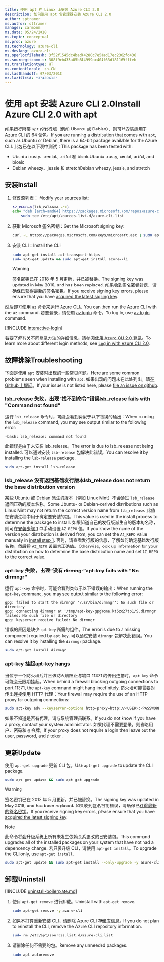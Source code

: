 ```yaml
---
title: 使用 apt 在 Linux 上安装 Azure CLI 2.0
description: 如何使用 apt 包管理器安装 Azure CLI 2.0
author: sptramer
ms.author: sttramer
manager: carmonm
ms.date: 05/24/2018
ms.topic: conceptual
ms.prod: azure
ms.technology: azure-cli
ms.devlang: azure-cli
ms.openlocfilehash: 3f52f1545dc4bad44280c7e58ad17ec2302fd436
ms.sourcegitcommit: 308f9eb433a05b814999ac404f63d181169fffeb
ms.translationtype: HT
ms.contentlocale: zh-CN
ms.lasthandoff: 07/03/2018
ms.locfileid: "37439612"
---
```

# <a name="install-azure-cli-20-with-apt"></a><span data-ttu-id="0a6ea-103">使用 apt 安装 Azure CLI 2.0</span><span class="sxs-lookup"><span data-stu-id="0a6ea-103">Install Azure CLI 2.0 with apt</span></span>

<span data-ttu-id="0a6ea-104">如果运行附带 `apt` 的发行版（例如 Ubuntu 或 Debian），则可以安装适用于 Azure CLI 的 64 位包。</span><span class="sxs-lookup"><span data-stu-id="0a6ea-104">If you are running a distribution that comes with `apt`, such as Ubuntu or Debian, there is a 64-bit package available for the Azure CLI.</span></span> <span data-ttu-id="0a6ea-105">此包已在以下项中测试：</span><span class="sxs-lookup"><span data-stu-id="0a6ea-105">This package has been tested with:</span></span>

* <span data-ttu-id="0a6ea-106">Ubuntu trusty、xenial、artful 和 bionic</span><span class="sxs-lookup"><span data-stu-id="0a6ea-106">Ubuntu trusty, xenial, artful, and bionic</span></span>
* <span data-ttu-id="0a6ea-107">Debian wheezy、jessie 和 stretch</span><span class="sxs-lookup"><span data-stu-id="0a6ea-107">Debian wheezy, jessie, and stretch</span></span>

## <a name="install"></a><span data-ttu-id="0a6ea-108">安装</span><span class="sxs-lookup"><span data-stu-id="0a6ea-108">Install</span></span>

1. <span data-ttu-id="0a6ea-109"><a name="install-step-1"/> 修改源列表：</span><span class="sxs-lookup"><span data-stu-id="0a6ea-109"><a name="install-step-1"/> Modify your sources list:</span></span>

    ```bash
    AZ_REPO=$(lsb_release -cs)
    echo "deb [arch=amd64] https://packages.microsoft.com/repos/azure-cli/ $AZ_REPO main" | \
        sudo tee /etc/apt/sources.list.d/azure-cli.list
    ```

2. <a name="signingKey"></a><span data-ttu-id="0a6ea-110">获取 Microsoft 签名密钥：</span><span class="sxs-lookup"><span data-stu-id="0a6ea-110">Get the Microsoft signing key:</span></span>

   ```bash
   curl -L https://packages.microsoft.com/keys/microsoft.asc | sudo apt-key add -
   ```

3. <span data-ttu-id="0a6ea-111">安装 CLI：</span><span class="sxs-lookup"><span data-stu-id="0a6ea-111">Install the CLI:</span></span>

   ```bash
   sudo apt-get install apt-transport-https
   sudo apt-get update && sudo apt-get install azure-cli
   ```

   > [!WARNING]
   > <span data-ttu-id="0a6ea-112">签名密钥已在 2018 年 5 月更新，并已被替换。</span><span class="sxs-lookup"><span data-stu-id="0a6ea-112">The signing key was updated in May 2018, and has been replaced.</span></span> <span data-ttu-id="0a6ea-113">如果收到签名密钥错误，请确保已[获得最新的签名密钥](#signingKey)。</span><span class="sxs-lookup"><span data-stu-id="0a6ea-113">If you receive signing key errors, please ensure that you have [acquired the latest signing key](#signingKey).</span></span>

<span data-ttu-id="0a6ea-114">然后即可使用 `az` 命令来运行 Azure CLI。</span><span class="sxs-lookup"><span data-stu-id="0a6ea-114">You can then run the Azure CLI with the `az` command.</span></span> <span data-ttu-id="0a6ea-115">若要登录，请使用 [az login](/cli/azure/reference-index#az-login) 命令。</span><span class="sxs-lookup"><span data-stu-id="0a6ea-115">To log in, use [az login](/cli/azure/reference-index#az-login) command.</span></span>

[!INCLUDE [interactive-login](includes/interactive-login.md)]

<span data-ttu-id="0a6ea-116">若要了解有关不同登录方法的详细信息，请参阅[使用 Azure CLI 2.0 登录](authenticate-azure-cli.md)。</span><span class="sxs-lookup"><span data-stu-id="0a6ea-116">To learn more about different login methods, see [Log in with Azure CLI 2.0](authenticate-azure-cli.md).</span></span>

## <a name="troubleshooting"></a><span data-ttu-id="0a6ea-117">故障排除</span><span class="sxs-lookup"><span data-stu-id="0a6ea-117">Troubleshooting</span></span>

<span data-ttu-id="0a6ea-118">下面是使用 `apt` 安装时出现的一些常见问题。</span><span class="sxs-lookup"><span data-stu-id="0a6ea-118">Here are some common problems seen when installing with `apt`.</span></span> <span data-ttu-id="0a6ea-119">如果出现的问题未在此处列出，请[在 Github 上提问](https://github.com/Azure/azure-cli/issues)。</span><span class="sxs-lookup"><span data-stu-id="0a6ea-119">If your issue is not listed here, please [file an issue on github](https://github.com/Azure/azure-cli/issues).</span></span>

### <a name="lsbrelease-fails-with-command-not-found"></a><span data-ttu-id="0a6ea-120">lsb_release 失败，出现“找不到命令”错误</span><span class="sxs-lookup"><span data-stu-id="0a6ea-120">lsb_release fails with "Command not found"</span></span>

<span data-ttu-id="0a6ea-121">运行 `lsb_release` 命令时，可能会看到类似于以下错误的输出：</span><span class="sxs-lookup"><span data-stu-id="0a6ea-121">When running the `lsb_release` command, you may see output similar to the following error:</span></span>

```output
-bash: lsb_release: command not found
```

<span data-ttu-id="0a6ea-122">此错误是由于未安装 lsb_release。</span><span class="sxs-lookup"><span data-stu-id="0a6ea-122">The error is due to lsb_release not being installed.</span></span> <span data-ttu-id="0a6ea-123">可以通过安装 `lsb-release` 包解决此错误。</span><span class="sxs-lookup"><span data-stu-id="0a6ea-123">You can resolve it by installing the `lsb-release` package.</span></span>

```bash
sudo apt-get install lsb-release
```

### <a name="lsbrelease-does-not-return-the-base-distribution-version"></a><span data-ttu-id="0a6ea-124">lsb_release 没有返回基础发行版本</span><span class="sxs-lookup"><span data-stu-id="0a6ea-124">lsb_release does not return the base distribution version</span></span>

<span data-ttu-id="0a6ea-125">某些 Ubuntu 或 Debian 派生的版本（例如 Linux Mint）不会通过 `lsb_release` 返回正确的版本名称。</span><span class="sxs-lookup"><span data-stu-id="0a6ea-125">Some Ubuntu- or Debian-derived distributions such as Linux Mint may not return the correct version name from `lsb_release`.</span></span> <span data-ttu-id="0a6ea-126">此值在安装过程中用于确定要安装的包。</span><span class="sxs-lookup"><span data-stu-id="0a6ea-126">This value is used in the install process to determine the package to install.</span></span> <span data-ttu-id="0a6ea-127">如果知道自己的发行版派生自的版本的名称，则可在[安装步骤 1](#install-step-1) 中手动设置 `AZ_REPO` 值。</span><span class="sxs-lookup"><span data-stu-id="0a6ea-127">If you know the name of the version your distribution is derived from, you can set the `AZ_REPO` value manually in [install step 1](#install-step-1).</span></span> <span data-ttu-id="0a6ea-128">否则，请查看发行版的信息，了解如何确定基础发行版名称，然后将 `AZ_REPO` 设置为正确值。</span><span class="sxs-lookup"><span data-stu-id="0a6ea-128">Otherwise, look up information for your distribution on how to determine the base distribution name and set `AZ_REPO` to the correct value.</span></span>

### <a name="apt-key-fails-with-no-dirmngr"></a><span data-ttu-id="0a6ea-129">apt-key 失败，出现“没有 dirmngr”</span><span class="sxs-lookup"><span data-stu-id="0a6ea-129">apt-key fails with "No dirmngr"</span></span>

<span data-ttu-id="0a6ea-130">运行 `apt-key` 命令时，可能会看到类似于以下错误的输出：</span><span class="sxs-lookup"><span data-stu-id="0a6ea-130">When running the `apt-key` command, you may see output similar to the following error:</span></span>

```output
gpg: failed to start the dirmngr '/usr/bin/dirmngr': No such file or directory
gpg: connecting dirmngr at '/tmp/apt-key-gpghome.kt5zo27tp1/S.dirmngr' failed: No such file or directory
gpg: keyserver receive failed: No dirmngr
```

<span data-ttu-id="0a6ea-131">错误的原因是缺少 `apt-key` 所需的组件。</span><span class="sxs-lookup"><span data-stu-id="0a6ea-131">The error is due to a missing component required by `apt-key`.</span></span> <span data-ttu-id="0a6ea-132">可以通过安装 `dirmngr` 包解决此错误。</span><span class="sxs-lookup"><span data-stu-id="0a6ea-132">You can resolve it by installing the `dirmngr` package.</span></span>

```bash
sudo apt-get install dirmngr
```

### <a name="apt-key-hangs"></a><span data-ttu-id="0a6ea-133">apt-key 挂起</span><span class="sxs-lookup"><span data-stu-id="0a6ea-133">apt-key hangs</span></span>

<span data-ttu-id="0a6ea-134">当位于一个防火墙后并且该防火墙阻止与端口 11371 的传出连接时，`apt-key` 命令可能会无限期挂起。</span><span class="sxs-lookup"><span data-stu-id="0a6ea-134">When behind a firewall blocking outgoing connections to port 11371, the `apt-key` command might hang indefinitely.</span></span> <span data-ttu-id="0a6ea-135">防火墙可能需要对传出连接使用 HTTP 代理：</span><span class="sxs-lookup"><span data-stu-id="0a6ea-135">Your firewall may require the use of an HTTP proxy for outgoing connections:</span></span>

```bash
sudo apt-key adv --keyserver-options http-proxy=http://<USER>:<PASSWORD>@<PROXY-HOST>:<PROXY-PORT>/ --keyserver packages.microsoft.com --recv-keys 52E16F86FEE04B979B07E28DB02C46DF417A0893
```

<span data-ttu-id="0a6ea-136">如果不知道是否有代理，请与系统管理员联系。</span><span class="sxs-lookup"><span data-stu-id="0a6ea-136">If you do not know if you have a proxy, contact your system administrator.</span></span> <span data-ttu-id="0a6ea-137">如果代理不需要登录，则省略用户、密码和 `@` 令牌。</span><span class="sxs-lookup"><span data-stu-id="0a6ea-137">If your proxy does not require a login then leave out the user, password, and `@` token.</span></span>

## <a name="update"></a><span data-ttu-id="0a6ea-138">更新</span><span class="sxs-lookup"><span data-stu-id="0a6ea-138">Update</span></span>

<span data-ttu-id="0a6ea-139">使用 `apt-get upgrade` 更新 CLI 包。</span><span class="sxs-lookup"><span data-stu-id="0a6ea-139">Use `apt-get upgrade` to update the CLI package.</span></span>

   ```bash
   sudo apt-get update && sudo apt-get upgrade
   ```

> [!WARNING]
> <span data-ttu-id="0a6ea-140">签名密钥已在 2018 年 5 月更新，并已被替换。</span><span class="sxs-lookup"><span data-stu-id="0a6ea-140">The signing key was updated in May 2018, and has been replaced.</span></span> <span data-ttu-id="0a6ea-141">如果收到签名密钥错误，请确保已[获得最新的签名密钥](#signingKey)。</span><span class="sxs-lookup"><span data-stu-id="0a6ea-141">If you receive signing key errors, please ensure that you have [acquired the latest signing key](#signingKey).</span></span>
   
> [!NOTE]
> <span data-ttu-id="0a6ea-142">此命令将会升级系统上所有未发生依赖关系更改的已安装包。</span><span class="sxs-lookup"><span data-stu-id="0a6ea-142">This command upgrades all of the installed packages on your system that have not had a dependency change.</span></span>
> <span data-ttu-id="0a6ea-143">若只要升级 CLI，请使用 `apt-get install`。</span><span class="sxs-lookup"><span data-stu-id="0a6ea-143">To upgrade the CLI only, use `apt-get install`.</span></span>
> ```bash
> sudo apt-get update && sudo apt-get install --only-upgrade -y azure-cli
> ```

## <a name="uninstall"></a><span data-ttu-id="0a6ea-144">卸载</span><span class="sxs-lookup"><span data-stu-id="0a6ea-144">Uninstall</span></span>

[!INCLUDE [uninstall-boilerplate.md](includes/uninstall-boilerplate.md)]

1. <span data-ttu-id="0a6ea-145">使用 `apt-get remove` 进行卸载。</span><span class="sxs-lookup"><span data-stu-id="0a6ea-145">Uninstall with `apt-get remove`.</span></span>

    ```bash
    sudo apt-get remove -y azure-cli
    ```

2. <span data-ttu-id="0a6ea-146">如果不打算重新安装 CLI，请删除 Azure CLI 存储库信息。</span><span class="sxs-lookup"><span data-stu-id="0a6ea-146">If you do not plan to reinstall the CLI, remove the Azure CLI repository information.</span></span>

   ```bash
   sudo rm /etc/apt/sources.list.d/azure-cli.list
   ```

3. <span data-ttu-id="0a6ea-147">请删除任何不需要的包。</span><span class="sxs-lookup"><span data-stu-id="0a6ea-147">Remove any unneeded packages.</span></span>

   ```bash
   sudo apt autoremove
   ```
